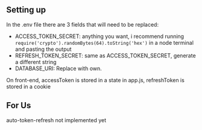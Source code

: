 ## Setting up
In the .env file there are 3 fields that will need to be replaced:

- ACCESS_TOKEN_SECRET: anything you want, i recommend running `require('crypto').randomBytes(64).toString('hex')` in a node terminal and pasting the output 
- REFRESH_TOKEN_SECRET: same as ACCESS_TOKEN_SECRET, generate a different string
- DATABASE_URI: Replace with own.

On front-end, accessToken is stored in a state in app.js, refreshToken is stored in a cookie

## For Us
auto-token-refresh not implemented yet